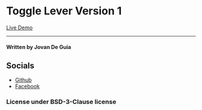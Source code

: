 # Toggle Lever Version 1

[Live Demo](https://jxmked.github.io/Buttons-Toggles-Design/Toggle%20-%20Lever%20-%20v1/)

----

#### Written by Jovan De Guia

## Socials

- [Github](https://github.com/jxmked)
- [Facebook](https://www.facebook.com/deguia25)

### License under BSD-3-Clause license
